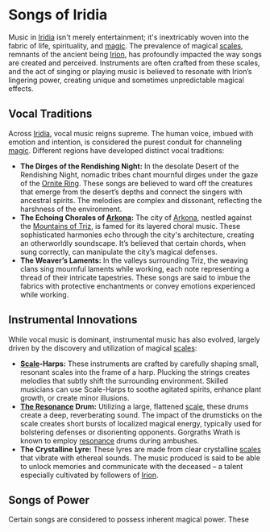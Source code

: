 # Songs of Iridia

Music in [Iridia](/geography/world/iridia.md) isn't merely entertainment; it's inextricably woven into the fabric of life, spirituality, and [magic](/structure/mechanic/magic.md).  The prevalence of magical [scales](/geography/landmark/scale.md), remnants of the ancient being [Irion](/being/deity/irion.md), has profoundly impacted the way songs are created and perceived. Instruments are often crafted from these scales, and the act of singing or playing music is believed to resonate with Irion’s lingering power, creating unique and sometimes unpredictable magical effects.

## Vocal Traditions

Across [Iridia](/geography/world/iridia.md), vocal music reigns supreme. The human voice, imbued with emotion and intention, is considered the purest conduit for channeling [magic](/structure/mechanic/magic.md). Different regions have developed distinct vocal traditions:

*   **The Dirges of the Rendishing Night:**  In the desolate Desert of the Rendishing Night, nomadic tribes chant mournful dirges under the gaze of the [Ornite Ring](/geography/scale/ornite-ring.md). These songs are believed to ward off the creatures that emerge from the desert’s depths and connect the singers with ancestral spirits. The melodies are complex and dissonant, reflecting the harshness of the environment.
*   **The Echoing Chorales of [Arkona](/geography/settlement/city/arkona.md):** The city of [Arkona](/raw/20250501/city/arkona.md), nestled against the [Mountains of Triz](/geography/region/mountains-of-triz.md), is famed for its layered choral music. These sophisticated harmonies echo through the city's architecture, creating an otherworldly soundscape. It’s believed that certain chords, when sung correctly, can manipulate the city’s magical defenses.
*   **The Weaver’s Laments:** In the valleys surrounding Triz, the weaving clans sing mournful laments while working, each note representing a thread of their intricate tapestries. These songs are said to imbue the fabrics with protective enchantments or convey emotions experienced while working.

## Instrumental Innovations

While vocal music is dominant, instrumental music has also evolved, largely driven by the discovery and utilization of magical [scales](/geography/landmark/scale.md):

*   **[Scale](/geography/landmark/scale.md)-Harps:**  These instruments are crafted by carefully shaping small, resonant scales into the frame of a harp. Plucking the strings creates melodies that subtly shift the surrounding environment. Skilled musicians can use Scale-Harps to soothe agitated spirits, enhance plant growth, or create minor illusions.
*   **[The Resonance](/raw/20250501/cataclysm/the-resonance.md) Drum:** Utilizing a large, flattened [scale](/geography/landmark/scale.md), these drums create a deep, reverberating sound.  The impact of the drumsticks on the scale creates short bursts of localized magical energy, typically used for bolstering defenses or disorienting opponents. Gorgraths Wrath is known to employ [resonance](/raw/20250501/resonance/resonance.md) drums during ambushes.
*   **The Crystalline Lyre:**  These lyres are made from clear crystalline [scales](/geography/landmark/scale.md) that vibrate with ethereal sounds. The music produced is said to be able to unlock memories and communicate with the deceased – a talent especially cultivated by followers of [Irion](/being/deity/irion.md).

## Songs of Power

Certain songs are considered to possess inherent magical power. These 
